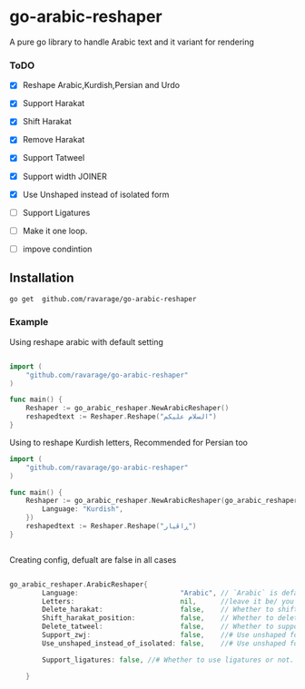 # go-arabic-reshaper

A pure go library to handle Arabic text and it variant for rendering



### ToDO
* [x] Reshape Arabic,Kurdish,Persian and Urdo
* [x] Support Harakat
* [x] Shift Harakat
* [x] Remove Harakat
* [x] Support Tatweel
* [x] Support width JOINER
* [x] Use Unshaped instead of isolated form
* [ ] Support Ligatures
* [ ] Make it one loop.
* [ ] impove condintion







## Installation
```bash
go get  github.com/ravarage/go-arabic-reshaper
```
### Example

Using reshape arabic with default setting
```go

import (
	"github.com/ravarage/go-arabic-reshaper"
)

func main() {
	Reshaper := go_arabic_reshaper.NewArabicReshaper()
	reshapedtext := Reshaper.Reshape("السلام عليكم")
}

```

Using to reshape Kurdish letters, Recommended for Persian too
```go
import (
	"github.com/ravarage/go-arabic-reshaper"
)

func main() {
	Reshaper := go_arabic_reshaper.NewArabicReshaper(go_arabic_reshaper.ArabicReshaper{
		Language: "Kurdish",
	})
	reshapedtext := Reshaper.Reshape("ڕاڤیار")
}



```

Creating config, defualt are false in all cases
```go

go_arabic_reshaper.ArabicReshaper{
		Language:                         "Arabic", // `Arabic` is default Kurdish, and Arabic_V2 is suppurted
		Letters:                          nil,      //leave it be/ you can load your own letters array that match your case type map[rune][4]rune
		Delete_harakat:                   false,    // Whether to shift the Harakat (Tashkeel) one position so they appear correctly when string is reversed
		Shift_harakat_position:           false,    // Whether to delete the Tatweel (U+0640) before reshaping or not.
		Delete_tatweel:                   false,    // Whether to support ZWJ (U+200D) or not.
		Support_zwj:                      false,    //# Use unshaped form instead of isolated form.
		Use_unshaped_instead_of_isolated: false,    //# Use unshaped form instead of isolated form.

		Support_ligatures: false, //# Whether to use ligatures or not. # Serves as a shortcut to disable all ligatures.not impliment yet

	}

```

